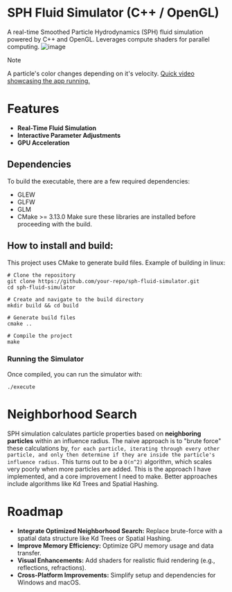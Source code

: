 # SPH Fluid Simulator (C++ / OpenGL)
A real-time Smoothed Particle Hydrodynamics (SPH) fluid simulation powered by C++ and OpenGL. Leverages compute shaders for parallel computing.
![image](https://github.com/user-attachments/assets/519fe99c-ca88-4f5e-bc1e-ae67d5ad6bb1)
> [!NOTE]
> A particle's color changes depending on it's velocity.
> [Quick video showcasing the app running.](https://youtu.be/x-2bFkBimAg)

# Features
- **Real-Time Fluid Simulation** 
- **Interactive Parameter Adjustments**
- **GPU Acceleration**
## Dependencies
To build the executable, there are a few required dependencies:
- GLEW
- GLFW
- GLM
- CMake >= 3.13.0
Make sure these libraries are installed before proceeding with the build.
## How to install and build:
This project uses CMake to generate build files.
Example of building in linux:
```
# Clone the repository
git clone https://github.com/your-repo/sph-fluid-simulator.git
cd sph-fluid-simulator

# Create and navigate to the build directory
mkdir build && cd build

# Generate build files
cmake ..

# Compile the project
make
```
### Running the Simulator

Once compiled, you can run the simulator with:
```
./execute
```
# Neighborhood Search
SPH simulation calculates particle properties based on **neighboring particles** within an influence radius.
The naive approach is to "brute force" these calculations by, ```for each particle, iterating through every other particle, and only then determine if they are inside the particle's influence radius.``` This turns out to be a ```O(n^2)``` algorithm, which scales very poorly when more particles are added.
This is the approach I have implemented, and a core improvement I need to make.
Better approaches include algorithms like Kd Trees and Spatial Hashing.
# Roadmap
- **Integrate Optimized Neighborhood Search:** Replace brute-force with a spatial data structure like Kd Trees or Spatial Hashing.
- **Improve Memory Efficiency:** Optimize GPU memory usage and data transfer.
- **Visual Enhancements:** Add shaders for realistic fluid rendering (e.g., reflections, refractions).
- **Cross-Platform Improvements:** Simplify setup and dependencies for Windows and macOS.
